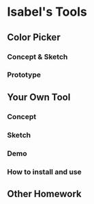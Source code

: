 # Isabel's Tools

## Color Picker

### Concept & Sketch

### Prototype

## Your Own Tool

### Concept

### Sketch

### Demo

### How to install and use

## Other Homework

